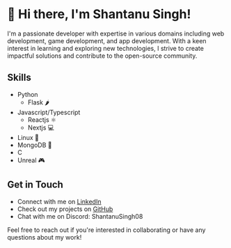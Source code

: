 # 👋 Hi there, I'm Shantanu Singh!

I'm a passionate developer with expertise in various domains including web development, game development, and app development. With a keen interest in learning and exploring new technologies, I strive to create impactful solutions and contribute to the open-source community.


## Skills
- Python
  - Flask 🌶️
- Javascript/Typescript
  - Reactjs ⚛️
  - Nextjs 💻
- Linux 🐧
- MongoDB 🍃
- C
- Unreal 🎮


## Get in Touch
- Connect with me on [LinkedIn](https://www.linkedin.com/in/shantanu-singh-11b097241/)
- Check out my projects on [GitHub](https://github.com/ShantanuSingh08)
- Chat with me on Discord: ShantanuSingh08

Feel free to reach out if you're interested in collaborating or have any questions about my work!
